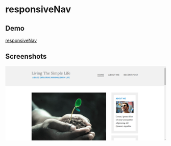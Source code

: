 # responsiveNav

## Demo
[responsiveNav](https://josearcani.github.io/responsiveNav/)

## Screenshots

![S1](https://raw.githubusercontent.com/josearcani/responsiveNav/master/screenshots/s1.png)